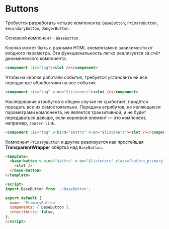 # Buttons

Требуется разработать четыре компонента: `BaseButton`, `PrimaryButton`, `SecondaryButton`, `DangerButton`.

Основной компонент - `BaseButton`.

Кнопка может быть с разными HTML элементами в зависимости от входного параметра. Эта функциональность легко реализуется за счёт динамического компонента.

```html
<component :is="tag"><slot /></component>
```

Чтобы на кнопке работали события, требуется установить ей все переданные обработчики на все события. 

```html
<component :is="tag" v-on="$listeners"><slot /></component>
```

Наследование атрибутов в общем случае не сработает, придётся передать все их самостоятельно. Передача атрибутов, не являющиеся параметрами компонента, не является транзитивной, и не будет передаваться дальше, если корневой элемент — это компонент, например, `router-link`.

```html
<component :is="tag" v-bind="$attrs" v-on="$listeners"><slot /></component>
```

Компонент `PrimaryButton` и другие реализуется как простейшая **TransparentWrapper** обёртка над `BaseButton`.

```html
<template>
  <base-button v-bind="$attrs" v-on="$listeners" class="button_primary">
    <slot />
  </base-button>
</template>

<script>
import BaseButton from './BaseButton';

export default {
  name: 'PrimaryButton',
  components: { BaseButton },
  inheritAttrs: false,
};
</script>
``` 
